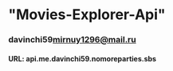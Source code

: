 # "Movies-Explorer-Api"
### davinchi59<mirnuy1296@mail.ru>

#### URL: api.me.davinchi59.nomoreparties.sbs
